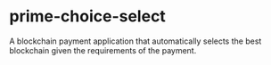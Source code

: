 # prime-choice-select
A blockchain payment application that automatically selects the best blockchain given the requirements of the payment.
